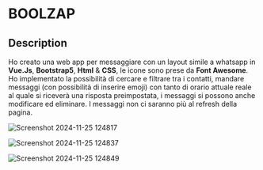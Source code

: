 # BOOLZAP

## Description
Ho creato una web app per messaggiare con un layout simile a whatsapp in **Vue.Js**, **Bootstrap5**, **Html** & **CSS**, le icone sono prese da **Font Awesome**.
Ho implementato la possibilità di cercare e filtrare tra i contatti, mandare messaggi (con possibilità di inserire emoji) con tanto di orario attuale reale al quale si riceverà una risposta preimpostata, i messaggi si possono anche modificare ed eliminare.
I messaggi non ci saranno più al refresh della pagina.

![Screenshot 2024-11-25 124817](https://github.com/user-attachments/assets/92a3a787-02bb-4bfb-b623-da33193e143e)

![Screenshot 2024-11-25 124837](https://github.com/user-attachments/assets/0bd104d0-4e5b-4245-957e-cdb0c394f97a)

![Screenshot 2024-11-25 124849](https://github.com/user-attachments/assets/d8d0ea6e-0f5e-42c0-bf07-c436174c33fd)
